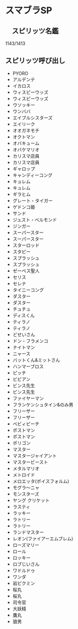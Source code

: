 # スマブラSP
## 　スピリッツ名鑑
1143/1413

## スピリッツ呼び出し
* PYORO
* アルデンテ
* イカロス
* ウィスピーウッズ
* ウィスピーウッズ
* ウソッキー
* ウンババ
* エイブルシスターズ
* エイリーク
* オオガネモチ
* オクトマン
* オバキューム
* オバケマリオ
* カリスマ店員
* カリスマ店員
* ギャロップ
* キャンディーコング
* キュレム
* キュレム
* ギラヒム
* グレート・タイガー
* ゲドンコ姫
* サンド
* ジュスト・ベルモンド
* ジンガー
* スーパースター
* スーパースター
* スターロッド
* スタピー
* スプラッシュ
* スプラッシュ
* ゼーベス聖人
* セリス
* セレナ
* タイニーコング
* ダスター
* ダスター
* チュチュ
* ディスくん
* ティラノ
* ティラノ
* どせいさん
* ドン・フラメンコ
* ナイトマン
* ニャース
* バットくん&ミットさん 
* ハンマーブロス
* ピッチ
* ビビアン
* ビンス先生
* ビンス先生
* ファイヤーマン
* フランケンシュタイン&のみ男
* フリーザー
* フリーザー
* ベビィピーチ
* ポストマン
* ポストマン
* ポリゴン
* マスター
* マスタージャイアント
* マスタービースト
* メタルマリオ
* メトロイド
* メロエッタ(ボイスフォルム)
* モグラ〜ニャ
* モンスターズ
* ヤング クリケット
* ラスティ
* ラッキー
* ラトリー
* ラトリー
* ランドマスター
* レオン(ファイアーエムブレム)
* ローズマリー
* ロール
* ロッキー
* ロブじいさん
* ワドルドゥ
* ワンダ
* 岩ピクミン
* 桜丸
* 桜丸
* 司令官
* 大妖精
* 鷹丸
* 狼男
